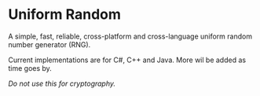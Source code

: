 # Uniform Random
A simple, fast, reliable, cross-platform and cross-language uniform random number generator (RNG).

Current implementations are for C#, C++ and Java. More wil be added as time goes by.

*Do not use this for cryptography.*
